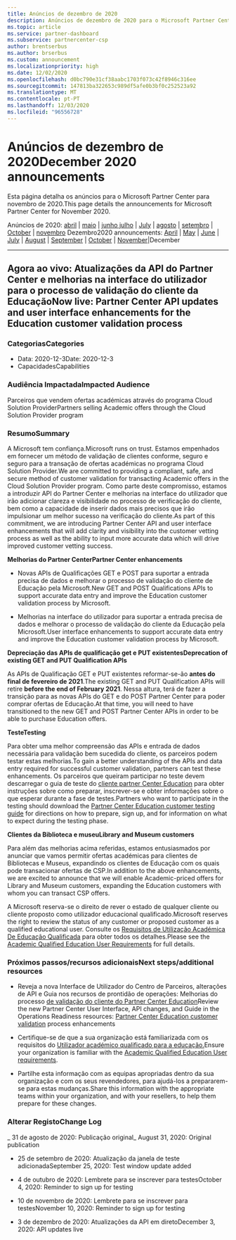 ```yaml
---
title: Anúncios de dezembro de 2020
description: Anúncios de dezembro de 2020 para o Microsoft Partner Center, incluindo novas capacidades, promoções, ofertas, mercados ou alterações às ofertas existentes.
ms.topic: article
ms.service: partner-dashboard
ms.subservice: partnercenter-csp
author: brentserbus
ms.author: brserbus
ms.custom: announcement
ms.localizationpriority: high
ms.date: 12/02/2020
ms.openlocfilehash: d0bc790e31cf38aabc1703f073c42f8946c316ee
ms.sourcegitcommit: 147813ba322653c989df5afe0b3bf0c252523a92
ms.translationtype: MT
ms.contentlocale: pt-PT
ms.lasthandoff: 12/03/2020
ms.locfileid: "96556728"
---
```

# <a name="december-2020-announcements"></a><span data-ttu-id="b79cc-103">Anúncios de dezembro de 2020</span><span class="sxs-lookup"><span data-stu-id="b79cc-103">December 2020 announcements</span></span>

<span data-ttu-id="b79cc-104">Esta página detalha os anúncios para o Microsoft Partner Center para novembro de 2020.</span><span class="sxs-lookup"><span data-stu-id="b79cc-104">This page details the announcements for Microsoft Partner Center for November 2020.</span></span>

<span data-ttu-id="b79cc-105">Anúncios de 2020: [abril](2020-april.md)  |  [maio](2020-may.md)  |  [junho julho](2020-june.md)  |  [July](2020-july.md)  |  [agosto](2020-august.md)  |  [setembro](2020-september.md)  |  [October](2020-October.md)  |  [novembro](2020-november.md) Dezembro</span><span class="sxs-lookup"><span data-stu-id="b79cc-105">2020 announcements: [April](2020-april.md) | [May](2020-may.md) | [June](2020-june.md) | [July](2020-july.md) | [August](2020-august.md) | [September](2020-september.md) | [October](2020-October.md) | [November](2020-november.md)|December</span></span>

______________

## <a name="now-live-partner-center-api-updates-and-user-interface-enhancements-for-the-education-customer-validation-process"></a><a name="1"></a><span data-ttu-id="b79cc-106">Agora ao vivo: Atualizações da API do Partner Center e melhorias na interface do utilizador para o processo de validação do cliente da Educação</span><span class="sxs-lookup"><span data-stu-id="b79cc-106">Now live: Partner Center API updates and user interface enhancements for the Education customer validation process</span></span>

### <a name="categories"></a><span data-ttu-id="b79cc-107">Categorias</span><span class="sxs-lookup"><span data-stu-id="b79cc-107">Categories</span></span>

- <span data-ttu-id="b79cc-108">Data: 2020-12-3</span><span class="sxs-lookup"><span data-stu-id="b79cc-108">Date: 2020-12-3</span></span>
- <span data-ttu-id="b79cc-109">Capacidades</span><span class="sxs-lookup"><span data-stu-id="b79cc-109">Capabilities</span></span>

### <a name="impacted-audience"></a><span data-ttu-id="b79cc-110">Audiência Impactada</span><span class="sxs-lookup"><span data-stu-id="b79cc-110">Impacted Audience</span></span> 

<span data-ttu-id="b79cc-111">Parceiros que vendem ofertas académicas através do programa Cloud Solution Provider</span><span class="sxs-lookup"><span data-stu-id="b79cc-111">Partners selling Academic offers through the Cloud Solution Provider program</span></span>

### <a name="summary"></a><span data-ttu-id="b79cc-112">Resumo</span><span class="sxs-lookup"><span data-stu-id="b79cc-112">Summary</span></span> 

<span data-ttu-id="b79cc-113">A Microsoft tem confiança.</span><span class="sxs-lookup"><span data-stu-id="b79cc-113">Microsoft runs on trust.</span></span> <span data-ttu-id="b79cc-114">Estamos empenhados em fornecer um método de validação de clientes conforme, seguro e seguro para a transação de ofertas académicas no programa Cloud Solution Provider.</span><span class="sxs-lookup"><span data-stu-id="b79cc-114">We are committed to providing a compliant, safe, and secure method of customer validation for transacting Academic offers in the Cloud Solution Provider program.</span></span> <span data-ttu-id="b79cc-115">Como parte deste compromisso, estamos a introduzir API do Partner Center e melhorias na interface do utilizador que irão adicionar clareza e visibilidade no processo de verificação do cliente, bem como a capacidade de inserir dados mais precisos que irão impulsionar um melhor sucesso na verificação do cliente.</span><span class="sxs-lookup"><span data-stu-id="b79cc-115">As part of this commitment, we are introducing Partner Center API and user interface enhancements that will add clarity and visibility into the customer vetting process as well as the ability to input more accurate data which will drive improved customer vetting success.</span></span> 

<span data-ttu-id="b79cc-116">**Melhorias do Partner Center**</span><span class="sxs-lookup"><span data-stu-id="b79cc-116">**Partner Center enhancements**</span></span> 

- <span data-ttu-id="b79cc-117">Novas APIs de Qualificações GET e POST para suportar a entrada precisa de dados e melhorar o processo de validação do cliente de Educação pela Microsoft.</span><span class="sxs-lookup"><span data-stu-id="b79cc-117">New GET and POST Qualifications APIs to support accurate data entry and improve the Education customer validation process by Microsoft.</span></span> 

- <span data-ttu-id="b79cc-118">Melhorias na interface do utilizador para suportar a entrada precisa de dados e melhorar o processo de validação do cliente da Educação pela Microsoft.</span><span class="sxs-lookup"><span data-stu-id="b79cc-118">User interface enhancements to support accurate data entry and improve the Education customer validation process by Microsoft.</span></span> 

<span data-ttu-id="b79cc-119">**Depreciação das APIs de qualificação get e PUT existentes**</span><span class="sxs-lookup"><span data-stu-id="b79cc-119">**Deprecation of existing GET and PUT Qualification APIs**</span></span> 

<span data-ttu-id="b79cc-120">As APIs de Qualificação GET e PUT existentes reformar-se-ão **antes do final de fevereiro de 2021**.</span><span class="sxs-lookup"><span data-stu-id="b79cc-120">The existing GET and PUT Qualification APIs will retire **before the end of February 2021**.</span></span> <span data-ttu-id="b79cc-121">Nessa altura, terá de fazer a transição para as novas APIs do GET e do POST Partner Center para poder comprar ofertas de Educação.</span><span class="sxs-lookup"><span data-stu-id="b79cc-121">At that time, you will need to have transitioned to the new GET and POST Partner Center APIs in order to be able to purchase Education offers.</span></span>  

<span data-ttu-id="b79cc-122">**Teste**</span><span class="sxs-lookup"><span data-stu-id="b79cc-122">**Testing**</span></span> 

<span data-ttu-id="b79cc-123">Para obter uma melhor compreensão das APIs e entrada de dados necessária para validação bem sucedida do cliente, os parceiros podem testar estas melhorias.</span><span class="sxs-lookup"><span data-stu-id="b79cc-123">To gain a better understanding of the APIs and data entry required for successful customer validation, partners can test these enhancements.</span></span> <span data-ttu-id="b79cc-124">Os parceiros que queiram participar no teste devem descarregar o guia de teste do [cliente partner Center Education](https://partner.microsoft.com/resources/detail/partner-center-edu-testing-guide-pdf) para obter instruções sobre como preparar, inscrever-se e obter informações sobre o que esperar durante a fase de testes.</span><span class="sxs-lookup"><span data-stu-id="b79cc-124">Partners who want to participate in the testing should download the [Partner Center Education customer testing guide](https://partner.microsoft.com/resources/detail/partner-center-edu-testing-guide-pdf) for directions on how to prepare, sign up, and for information on what to expect during the testing phase.</span></span>

<span data-ttu-id="b79cc-125">**Clientes da Biblioteca e museu**</span><span class="sxs-lookup"><span data-stu-id="b79cc-125">**Library and Museum customers**</span></span> 

<span data-ttu-id="b79cc-126">Para além das melhorias acima referidas, estamos entusiasmados por anunciar que vamos permitir ofertas académicas para clientes de Bibliotecas e Museus, expandindo os clientes de Educação com os quais pode transacionar ofertas de CSP.</span><span class="sxs-lookup"><span data-stu-id="b79cc-126">In addition to the above enhancements, we are excited to announce that we will enable Academic-priced offers for Library and Museum customers, expanding the Education customers with whom you can transact CSP offers.</span></span> 

<span data-ttu-id="b79cc-127">A Microsoft reserva-se o direito de rever o estado de qualquer cliente ou cliente proposto como utilizador educacional qualificado.</span><span class="sxs-lookup"><span data-stu-id="b79cc-127">Microsoft reserves the right to review the status of any customer or proposed customer as a qualified educational user.</span></span> <span data-ttu-id="b79cc-128">Consulte os [Requisitos de Utilização Académica De Educação Qualificada](https://www.microsoftvolumelicensing.com/DocumentSearch.aspx?Mode=3&DocumentTypeId=7) para obter todos os detalhes.</span><span class="sxs-lookup"><span data-stu-id="b79cc-128">Please see the [Academic Qualified Education User Requirements](https://www.microsoftvolumelicensing.com/DocumentSearch.aspx?Mode=3&DocumentTypeId=7) for full details.</span></span> 

### <a name="next-stepsadditional-resources"></a><span data-ttu-id="b79cc-129">Próximos passos/recursos adicionais</span><span class="sxs-lookup"><span data-stu-id="b79cc-129">Next steps/additional resources</span></span>

- <span data-ttu-id="b79cc-130">Reveja a nova Interface de Utilizador do Centro de Parceiros, alterações de API e Guia nos recursos de prontidão de operações: Melhorias do processo [de validação do cliente do Partner Center Education](https://partner.microsoft.com/resources/collection/partner-center-edu-validation-enhancements#/)</span><span class="sxs-lookup"><span data-stu-id="b79cc-130">Review the new Partner Center User Interface, API changes, and Guide in the Operations Readiness resources:  [Partner Center Education customer validation](https://partner.microsoft.com/resources/collection/partner-center-edu-validation-enhancements#/) process enhancements</span></span> 

- <span data-ttu-id="b79cc-131">Certifique-se de que a sua organização está familiarizada com os requisitos do [Utilizador académico qualificado para a educação.](https://www.microsoftvolumelicensing.com/DocumentSearch.aspx?Mode=3&DocumentTypeId=7)</span><span class="sxs-lookup"><span data-stu-id="b79cc-131">Ensure your organization is familiar with the [Academic Qualified Education User requirements](https://www.microsoftvolumelicensing.com/DocumentSearch.aspx?Mode=3&DocumentTypeId=7).</span></span> 

- <span data-ttu-id="b79cc-132">Partilhe esta informação com as equipas apropriadas dentro da sua organização e com os seus revendedores, para ajudá-los a prepararem-se para estas mudanças.</span><span class="sxs-lookup"><span data-stu-id="b79cc-132">Share this information with the appropriate teams within your organization, and with your resellers, to help them prepare for these changes.</span></span> 

### <a name="change-log"></a><span data-ttu-id="b79cc-133">Alterar Registo</span><span class="sxs-lookup"><span data-stu-id="b79cc-133">Change Log</span></span> 

<span data-ttu-id="b79cc-134">_ 31 de agosto de 2020: Publicação original</span><span class="sxs-lookup"><span data-stu-id="b79cc-134">_ August 31, 2020:  Original publication</span></span> 

- <span data-ttu-id="b79cc-135">25 de setembro de 2020: Atualização da janela de teste adicionada</span><span class="sxs-lookup"><span data-stu-id="b79cc-135">September 25, 2020:  Test window update added</span></span> 

- <span data-ttu-id="b79cc-136">4 de outubro de 2020: Lembrete para se inscrever para testes</span><span class="sxs-lookup"><span data-stu-id="b79cc-136">October 4, 2020: Reminder to sign up for testing</span></span> 

- <span data-ttu-id="b79cc-137">10 de novembro de 2020: Lembrete para se inscrever para testes</span><span class="sxs-lookup"><span data-stu-id="b79cc-137">November 10, 2020: Reminder to sign up for testing</span></span> 

- <span data-ttu-id="b79cc-138">3 de dezembro de 2020: Atualizações da API em direto</span><span class="sxs-lookup"><span data-stu-id="b79cc-138">December 3, 2020: API updates live</span></span> 